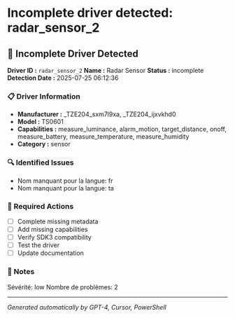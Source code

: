 # Incomplete driver detected: radar_sensor_2

## 🚨 Incomplete Driver Detected

**Driver ID :** `radar_sensor_2`
**Name :** Radar Sensor
**Status :** incomplete
**Detection Date :** 2025-07-25 06:12:36

### 📋 Driver Information
- **Manufacturer :** _TZE204_sxm7l9xa, _TZE204_ijxvkhd0
- **Model :** TS0601
- **Capabilities :** measure_luminance, alarm_motion, target_distance, onoff, measure_battery, measure_temperature, measure_humidity
- **Category :** sensor

### 🔍 Identified Issues
- Nom manquant pour la langue: fr
- Nom manquant pour la langue: ta

### 🎯 Required Actions
- [ ] Complete missing metadata
- [ ] Add missing capabilities
- [ ] Verify SDK3 compatibility
- [ ] Test the driver
- [ ] Update documentation

### 📝 Notes
Sévérité: low
Nombre de problèmes: 2

---
*Generated automatically by GPT-4, Cursor, PowerShell*

